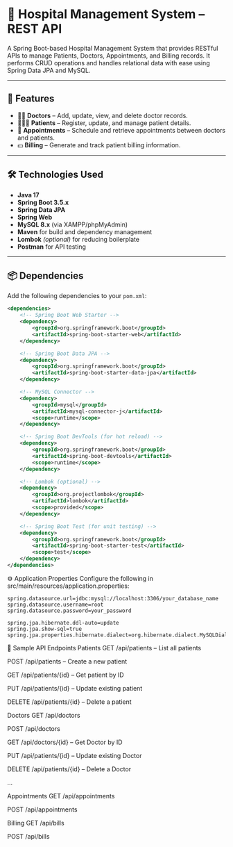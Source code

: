 # 🏥 Hospital Management System – REST API

A Spring Boot-based Hospital Management System that provides RESTful APIs to manage Patients, Doctors, Appointments, and Billing records. It performs CRUD operations and handles relational data with ease using Spring Data JPA and MySQL.

---

## 🚀 Features

- 👨‍⚕️ **Doctors** – Add, update, view, and delete doctor records.
- 🧑‍🤝‍🧑 **Patients** – Register, update, and manage patient details.
- 📅 **Appointments** – Schedule and retrieve appointments between doctors and patients.
- 💵 **Billing** – Generate and track patient billing information.

---

## 🛠️ Technologies Used

- **Java 17**
- **Spring Boot 3.5.x**
- **Spring Data JPA**
- **Spring Web**
- **MySQL 8.x** (via XAMPP/phpMyAdmin)
- **Maven** for build and dependency management
- **Lombok** *(optional)* for reducing boilerplate
- **Postman** for API testing

---

## 📦 Dependencies

Add the following dependencies to your `pom.xml`:

```xml
<dependencies>
    <!-- Spring Boot Web Starter -->
    <dependency>
        <groupId>org.springframework.boot</groupId>
        <artifactId>spring-boot-starter-web</artifactId>
    </dependency>

    <!-- Spring Boot Data JPA -->
    <dependency>
        <groupId>org.springframework.boot</groupId>
        <artifactId>spring-boot-starter-data-jpa</artifactId>
    </dependency>

    <!-- MySQL Connector -->
    <dependency>
        <groupId>mysql</groupId>
        <artifactId>mysql-connector-j</artifactId>
        <scope>runtime</scope>
    </dependency>

    <!-- Spring Boot DevTools (for hot reload) -->
    <dependency>
        <groupId>org.springframework.boot</groupId>
        <artifactId>spring-boot-devtools</artifactId>
        <scope>runtime</scope>
    </dependency>

    <!-- Lombok (optional) -->
    <dependency>
        <groupId>org.projectlombok</groupId>
        <artifactId>lombok</artifactId>
        <scope>provided</scope>
    </dependency>

    <!-- Spring Boot Test (for unit testing) -->
    <dependency>
        <groupId>org.springframework.boot</groupId>
        <artifactId>spring-boot-starter-test</artifactId>
        <scope>test</scope>
    </dependency>
</dependencies>
```

⚙️ Application Properties
Configure the following in src/main/resources/application.properties:
```
spring.datasource.url=jdbc:mysql://localhost:3306/your_database_name
spring.datasource.username=root
spring.datasource.password=your_password

spring.jpa.hibernate.ddl-auto=update
spring.jpa.show-sql=true
spring.jpa.properties.hibernate.dialect=org.hibernate.dialect.MySQLDialect
```

🔗 Sample API Endpoints
Patients
GET /api/patients – List all patients

POST /api/patients – Create a new patient

GET /api/patients/{id} – Get patient by ID

PUT /api/patients/{id} – Update existing patient

DELETE /api/patients/{id} – Delete a patient

Doctors
GET /api/doctors

POST /api/doctors

GET /api/doctors/{id} – Get Doctor by ID

PUT /api/patients/{id} – Update existing Doctor

DELETE /api/patients/{id} – Delete a Doctor

...

Appointments
GET /api/appointments

POST /api/appointments

Billing
GET /api/bills

POST /api/bills
